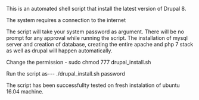 This is an automated shell script that install the latest version of Drupal 8.

The system requires a connection to the internet

The script will take your system password as argument. There will be no prompt for any approval while running the script. The installation of mysql server and creation of database, creating the entire apache and php 7 stack as well as drupal  will happen automatically.

Change the permission -  sudo chmod 777 drupal_install.sh
 
Run the script as---	 ./drupal_install.sh password

The script has been successfullty tested on fresh instalation of ubuntu 16.04 machine.
